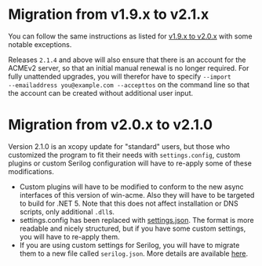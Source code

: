 ---
---
# Migration from v1.9.x to v2.1.x
You can follow the same instructions as listed for [v1.9.x to v2.0.x](/manual/upgrading/to-v2.0.0) 
with some notable exceptions. 

Releases `2.1.4` and above will also ensure that there is an account for the 
ACMEv2 server, so that an initial manual renewal is no longer required. 
For fully unattended upgrades, you will therefor have to specify 
`‑‑import ‑‑emailaddress you@example.com ‑‑accepttos` on the command line so 
that the account can be created without additional user input.

# Migration from v2.0.x to v2.1.0
Version 2.1.0 is an xcopy update for "standard" users, but those who customized the program to fit their
needs with `settings.config`, custom plugins or custom Serilog configuration will have to re-apply some of 
these modifications. 

- Custom plugins will have to be modified to conform to the new async interfaces of this version of win-acme. 
Also they will have to be targeted to build for .NET 5. Note that this does not affect installation or
DNS scripts, only additional `.dll`s.
- settings.config has been replaced with [settings.json](/reference/settings). The format is more
readable and nicely structured, but if you have some custom settings, you will have to re-apply them.
- If you are using custom settings for Serilog, you will have to migrate them to a new file called 
`serilog.json`. More details are available [here](/manual/advanced-use/custom-logging).
